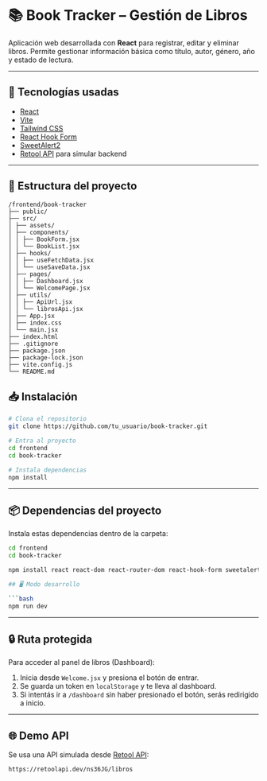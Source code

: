 # 📚 Book Tracker – Gestión de Libros

Aplicación web desarrollada con **React** para registrar, editar y eliminar libros. Permite gestionar información básica como título, autor, género, año y estado de lectura.

---

## 🚀 Tecnologías usadas

- [React](https://reactjs.org/)
- [Vite](https://vitejs.dev/)
- [Tailwind CSS](https://tailwindcss.com/)
- [React Hook Form](https://react-hook-form.com/)
- [SweetAlert2](https://sweetalert2.github.io/)
- [Retool API](https://retoolapi.dev/) para simular backend

---

## 📂 Estructura del proyecto

```
/frontend/book-tracker
├── public/
├── src/
│ ├── assets/
│ ├── components/
│ │ ├── BookForm.jsx
│ │ └── BookList.jsx
│ ├── hooks/
│ │ ├── useFetchData.jsx
│ │ └── useSaveData.jsx
│ ├── pages/
│ │ ├── Dashboard.jsx
│ │ └── WelcomePage.jsx
│ ├── utils/
│ │ ├── ApiUrl.jsx
│ │ └── librosApi.jsx
│ ├── App.jsx
│ ├── index.css
│ └── main.jsx
├── index.html
├── .gitignore
├── package.json
├── package-lock.json
├── vite.config.js
└── README.md
```


## 📥 Instalación

```bash
# Clona el repositorio
git clone https://github.com/tu_usuario/book-tracker.git

# Entra al proyecto
cd frontend
cd book-tracker

# Instala dependencias
npm install
```

---

## 📦 Dependencias del proyecto

Instala estas dependencias dentro de la carpeta:

```bash
cd frontend
cd book-tracker

npm install react react-dom react-router-dom react-hook-form sweetalert2

## 🖥️ Modo desarrollo

```bash
npm run dev
```

---

## 🔒 Ruta protegida

Para acceder al panel de libros (Dashboard):

1. Inicia desde `Welcome.jsx` y presiona el botón de entrar.
2. Se guarda un token en `localStorage` y te lleva al dashboard.
3. Si intentás ir a `/dashboard` sin haber presionado el botón, serás redirigido a inicio.

---

## 🌐 Demo API

Se usa una API simulada desde [Retool API](https://retoolapi.dev/):

```
https://retoolapi.dev/ns36JG/libros
```
